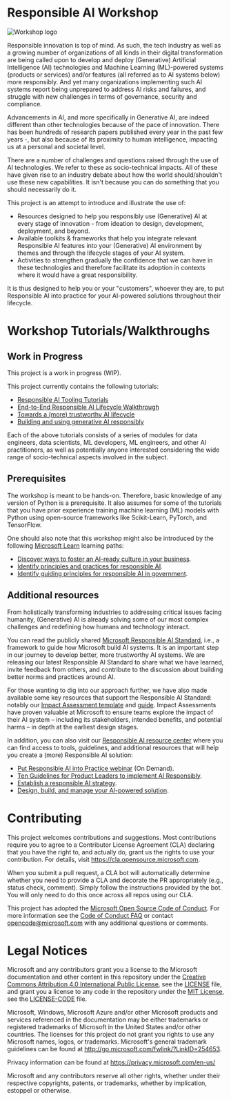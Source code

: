 
# Responsible AI Workshop
![Workshop logo](https://github.com/microsoft/responsible-ai-workshop/blob/main/rai-ws-banner.png)

Responsible innovation is top of mind. As such, the tech industry as well as a growing number of organizations of all kinds in their digital transformation are being called upon to develop and deploy (Generative) Artificial Intelligence (AI) technologies and Machine Learning (ML)-powered systems (products or services) and/or features (all referred as to AI systems below) more responsibly. And yet many organizations implementing such AI systems report being unprepared to address AI risks and failures, and struggle with new challenges in terms of governance, security and compliance.

Advancements in AI, and more specifically in Generative AI, are indeed different than other technologies because of the pace of innovation. There has been hundreds of research papers published every year in the past few years -, but also because of its proximity to human intelligence, impacting us at a personal and societal level. 

There are a number of challenges and questions raised through the use of AI technologies. We refer to these as socio-technical impacts. All of these have given rise to an industry debate about how the world should/shouldn't use these new capabilities. It isn't because you can do something that you should necessarily do it. 

This project is an attempt to introduce and illustrate the use of: 
* Resources designed to help you responsibly use (Generative) AI at every stage of innovation - from ideation to design, development, deployment, and beyond. 
* Available toolkits & frameworks that help you integrate relevant Responsible AI features into your (Generative) AI environment by themes and through the lifecycle stages of your AI system.
* Activities to strengthen gradually the confidence that we can have in these technologies and therefore facilitate its adoption in contexts where it would have a great responsibility.

It is thus designed to help you or your "customers", whoever they are, to put Responsible AI into practice for your AI-powered solutions throughout their lifecycle.

# Workshop Tutorials/Walkthroughs

## Work in Progress

This project is a work in progress (WIP).

This project currently contains the following tutorials:
* [Responsible AI Tooling Tutorials](https://github.com/microsoft/responsible-ai-workshop/tree/master/tooling-tutorials)
* [End-to-End Responsible AI Lifecycle Walkthrough](https://github.com/microsoft/responsible-ai-workshop/tree/main/lifecycle-walkthrough)
* [Towards a (more) trustworthy AI lifecycle](https://github.com/microsoft/responsible-ai-workshop/tree/main/trustworthy-ai-lifecycle)
* [Building and using generative AI responsibly](https://github.com/microsoft/responsible-ai-workshop/tree/main/building-generative-ai-responsibly)

Each of the above tutorials consists of a series of modules for data engineers, data scientists, ML developers, ML engineers, and other AI practitioners, as well as potentially anyone interested considering the wide range of socio-technical aspects involved in the subject.

## Prerequisites

The workshop is meant to be hands-on. Therefore, basic knowledge of any version of Python is a prerequisite. It also assumes for some of the tutorials that you have prior experience training machine learning (ML) models with Python using open-source frameworks like Scikit-Learn, PyTorch, and TensorFlow.

One should also note that this workshop might also be introduced by the following [Microsoft Learn](https://docs.microsoft.com/en-us/learn/) learning paths:
* [Discover ways to foster an AI-ready culture in your business](https://docs.microsoft.com/en-us/learn/paths/foster-ai-ready-culture/).
* [Identify principles and practices for responsible AI](https://docs.microsoft.com/en-us/learn/paths/responsible-ai-business-principles/).
* [Identify guiding principles for responsible AI in government](https://docs.microsoft.com/en-us/learn/paths/responsible-ai-government-principles/).

## Additional resources

From holistically transforming industries to addressing critical issues facing humanity, (Generative) AI is already solving some of our most complex challenges and redefining how humans and technology interact. 

You can read the publicly shared [Microsoft Responsible AI Standard](https://blogs.microsoft.com/wp-content/uploads/prod/sites/5/2022/06/Microsoft-Responsible-AI-Standard-v2-General-Requirements-3.pdf), i.e., a framework to guide how Microsoft build AI systems. It is an important step in our journey to develop better, more trustworthy AI systems. We are releasing our latest Responsible AI Standard to share what we have learned, invite feedback from others, and contribute to the discussion about building better norms and practices around AI. 

For those wanting to dig into our approach further, we have also made available some key resources that support the Responsible AI Standard: notably our [Impact Assessment template](https://blogs.microsoft.com/wp-content/uploads/prod/sites/5/2022/06/Microsoft-RAI-Impact-Assessment-Template.pdf) and [guide](https://blogs.microsoft.com/wp-content/uploads/prod/sites/5/2022/06/Microsoft-RAI-Impact-Assessment-Guide.pdf). Impact Assessments have proven valuable at Microsoft to ensure teams explore the impact of their AI system – including its stakeholders, intended benefits, and potential harms – in depth at the earliest design stages. 

In addition, you can also visit our [Responsible AI resource center](https://www.microsoft.com/en-us/ai/responsible-ai) where you can find access to tools, guidelines, and additional resources that will help you create a (more) Responsible AI solution:
* [Put Responsible AI into Practice webinar](https://info.microsoft.com/ww-put-responsible-ai-into-practice-On-Demand-Registration.html) (On Demand).
* [Ten Guidelines for Product Leaders to implement AI Responsibly](https://aka.ms/RAITenGuidelines).
* [Establish a responsible AI strategy](https://aka.ms/AIBS).
* [Design, build, and manage your AI-powered solution](http://aka.ms/RAIresources).
  

# Contributing

This project welcomes contributions and suggestions.  Most contributions require you to agree to a
Contributor License Agreement (CLA) declaring that you have the right to, and actually do, grant us
the rights to use your contribution. For details, visit https://cla.opensource.microsoft.com.

When you submit a pull request, a CLA bot will automatically determine whether you need to provide
a CLA and decorate the PR appropriately (e.g., status check, comment). Simply follow the instructions
provided by the bot. You will only need to do this once across all repos using our CLA.

This project has adopted the [Microsoft Open Source Code of Conduct](https://opensource.microsoft.com/codeofconduct/).
For more information see the [Code of Conduct FAQ](https://opensource.microsoft.com/codeofconduct/faq/) or
contact [opencode@microsoft.com](mailto:opencode@microsoft.com) with any additional questions or comments.

# Legal Notices

Microsoft and any contributors grant you a license to the Microsoft documentation and other content
in this repository under the [Creative Commons Attribution 4.0 International Public License](https://creativecommons.org/licenses/by/4.0/legalcode),
see the [LICENSE](LICENSE) file, and grant you a license to any code in the repository under the [MIT License](https://opensource.org/licenses/MIT), see the
[LICENSE-CODE](LICENSE-CODE) file.

Microsoft, Windows, Microsoft Azure and/or other Microsoft products and services referenced in the documentation
may be either trademarks or registered trademarks of Microsoft in the United States and/or other countries.
The licenses for this project do not grant you rights to use any Microsoft names, logos, or trademarks.
Microsoft's general trademark guidelines can be found at http://go.microsoft.com/fwlink/?LinkID=254653.

Privacy information can be found at https://privacy.microsoft.com/en-us/

Microsoft and any contributors reserve all other rights, whether under their respective copyrights, patents,
or trademarks, whether by implication, estoppel or otherwise.
